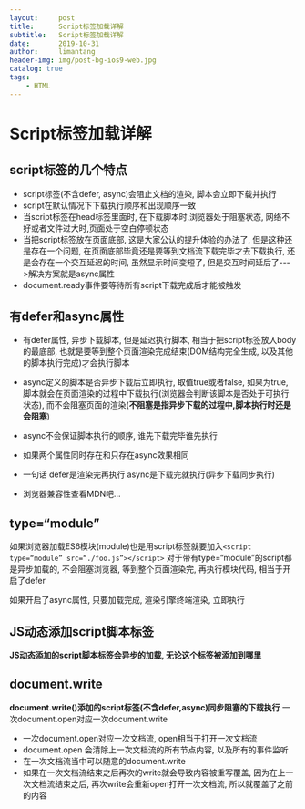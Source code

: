 ```yaml
---
layout:     post
title:      Script标签加载详解
subtitle:   Script标签加载详解
date:       2019-10-31
author:     limantang
header-img: img/post-bg-ios9-web.jpg
catalog: true
tags:
    - HTML
---
```



# Script标签加载详解

## script标签的几个特点

- script标签(不含defer, async)会阻止文档的渲染, 脚本会立即下载并执行
- script在默认情况下下载执行顺序和出现顺序一致
- 当script标签在head标签里面时, 在下载脚本时,浏览器处于阻塞状态, 网络不好或者文件过大时,页面处于空白停顿状态
- 当把script标签放在页面底部, 这是大家公认的提升体验的办法了, 但是这种还是存在一个问题, 在页面底部毕竟还是要等到文档流下载完毕才去下载执行, 还是会存在一个交互延迟的时间, 虽然显示时间变短了, 但是交互时间延后了--->解决方案就是async属性
- document.ready事件要等待所有script下载完成后才能被触发

## 有defer和async属性

- 有defer属性, 异步下载脚本, 但是延迟执行脚本, 相当于把script标签放入body的最底部, 也就是要等到整个页面渲染完成结束(DOM结构完全生成, 以及其他的脚本执行完成)才会执行脚本

- async定义的脚本是否异步下载后立即执行, 取值true或者false, 如果为true, 脚本就会在页面渲染的过程中下载执行(浏览器会判断该脚本是否处于可执行状态), 而不会阻塞页面的渲染(**不阻塞是指异步下载的过程中,脚本执行时还是会阻塞**)

- async不会保证脚本执行的顺序, 谁先下载完毕谁先执行

- 如果两个属性同时存在和只存在async效果相同 

- 一句话 defer是渲染完再执行 async是下载完就执行(异步下载同步执行)

- 浏览器兼容性查看MDN吧...

## type=“module”
如果浏览器加载ES6模块(module)也是用script标签就要加入`<script type=“module” src=“./foo.js”></script>` 
对于带有type=“module”的script都是异步加载的, 不会阻塞浏览器, 等到整个页面渲染完, 再执行模块代码, 相当于开启了defer

如果开启了async属性, 只要加载完成, 渲染引擎终端渲染, 立即执行

## JS动态添加script脚本标签

**JS动态添加的script脚本标签会异步的加载, 无论这个标签被添加到哪里**

## document.write

**document.write()添加的script标签(不含defer,async)同步阻塞的下载执行**
一次document.open对应一次document.write

- 一次document.open对应一次文档流, open相当于打开一次文档流
- document.open 会清除上一次文档流的所有节点内容, 以及所有的事件监听
- 在一次文档流当中可以随意的document.write
- 如果在一次文档流结束之后再次的write就会导致内容被重写覆盖, 因为在上一次文档流结束之后, 再次write会重新open打开一次文档流, 所以就覆盖了之前的内容



